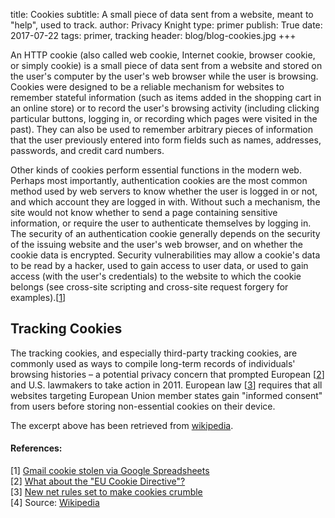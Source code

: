 title: Cookies
subtitle: A small piece of data sent from a website, meant to "help", used to track.
author: Privacy Knight
type: primer
publish: True
date: 2017-07-22
tags: primer, tracking
header: blog/blog-cookies.jpg
+++

An HTTP cookie (also called web cookie, Internet cookie, browser cookie, or simply cookie) is a small piece of data sent from a website and stored on the user's computer by the user's web browser while the user is browsing. Cookies were designed to be a reliable mechanism for websites to remember stateful information (such as items added in the shopping cart in an online store) or to record the user's browsing activity (including clicking particular buttons, logging in, or recording which pages were visited in the past). They can also be used to remember arbitrary pieces of information that the user previously entered into form fields such as names, addresses, passwords, and credit card numbers.

Other kinds of cookies perform essential functions in the modern web. Perhaps most importantly, authentication cookies are the most common method used by web servers to know whether the user is logged in or not, and which account they are logged in with. Without such a mechanism, the site would not know whether to send a page containing sensitive information, or require the user to authenticate themselves by logging in. The security of an authentication cookie generally depends on the security of the issuing website and the user's web browser, and on whether the cookie data is encrypted. Security vulnerabilities may allow a cookie's data to be read by a hacker, used to gain access to user data, or used to gain access (with the user's credentials) to the website to which the cookie belongs (see cross-site scripting and cross-site request forgery for examples).[[1](http://news.cnet.com/8301-10789_3-9918582-57.html)]

## Tracking Cookies
The tracking cookies, and especially third-party tracking cookies, are commonly used as ways to compile long-term records of individuals' browsing histories – a potential privacy concern that prompted European [[2](http://webcookies.org/faq/#Directive)] and U.S. lawmakers to take action in 2011. European law [[3](http://www.bbc.co.uk/news/technology-12668552)] requires that all websites targeting European Union member states gain "informed consent" from users before storing non-essential cookies on their device.

The excerpt above has been retrieved from [wikipedia](https://en.wikipedia.org/wiki/HTTP_cookie).


#### References:

[1] [Gmail cookie stolen via Google Spreadsheets](http://news.cnet.com/8301-10789_3-9918582-57.html) <br>
[2] [What about the "EU Cookie Directive"?](http://webcookies.org/faq/#Directive) <br>
[3] [New net rules set to make cookies crumble](http://www.bbc.co.uk/news/technology-12668552)  <br>
[4] Source: [Wikipedia](https://en.wikipedia.org/wiki/HTTP_cookie)
